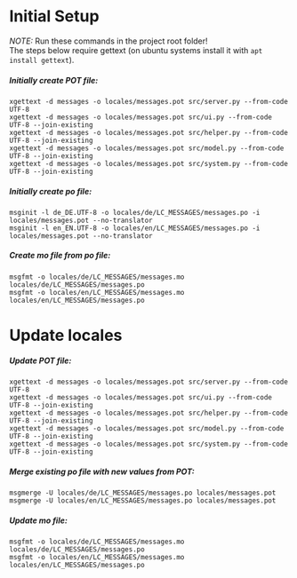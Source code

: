 # Initial Setup

*NOTE:* Run these commands in the project root folder!  
The steps below require gettext (on ubuntu systems install it with `apt install gettext`).

##### Initially create POT file:
```
xgettext -d messages -o locales/messages.pot src/server.py --from-code UTF-8
xgettext -d messages -o locales/messages.pot src/ui.py --from-code UTF-8 --join-existing
xgettext -d messages -o locales/messages.pot src/helper.py --from-code UTF-8 --join-existing
xgettext -d messages -o locales/messages.pot src/model.py --from-code UTF-8 --join-existing
xgettext -d messages -o locales/messages.pot src/system.py --from-code UTF-8 --join-existing
```

##### Initially create po file:
```
msginit -l de_DE.UTF-8 -o locales/de/LC_MESSAGES/messages.po -i locales/messages.pot --no-translator
msginit -l en_EN.UTF-8 -o locales/en/LC_MESSAGES/messages.po -i locales/messages.pot --no-translator
```

##### Create mo file from po file:
```
msgfmt -o locales/de/LC_MESSAGES/messages.mo locales/de/LC_MESSAGES/messages.po
msgfmt -o locales/en/LC_MESSAGES/messages.mo locales/en/LC_MESSAGES/messages.po
```

# Update locales

##### Update POT file:
```
xgettext -d messages -o locales/messages.pot src/server.py --from-code UTF-8
xgettext -d messages -o locales/messages.pot src/ui.py --from-code UTF-8 --join-existing
xgettext -d messages -o locales/messages.pot src/helper.py --from-code UTF-8 --join-existing
xgettext -d messages -o locales/messages.pot src/model.py --from-code UTF-8 --join-existing
xgettext -d messages -o locales/messages.pot src/system.py --from-code UTF-8 --join-existing
```

##### Merge existing po file with new values from POT:
```
msgmerge -U locales/de/LC_MESSAGES/messages.po locales/messages.pot
msgmerge -U locales/en/LC_MESSAGES/messages.po locales/messages.pot
```

##### Update mo file:
```
msgfmt -o locales/de/LC_MESSAGES/messages.mo locales/de/LC_MESSAGES/messages.po
msgfmt -o locales/en/LC_MESSAGES/messages.mo locales/en/LC_MESSAGES/messages.po
```